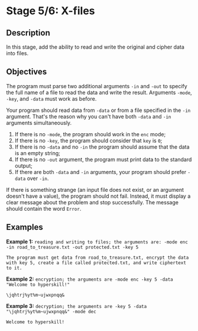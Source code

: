 # Stage 5/6: X-files
## Description
In this stage, add the ability to read and write the original and cipher data into files.

## Objectives
The program must parse two additional arguments `-in` and `-out` to specify the full name of a file to read the data and write the result. Arguments `-mode`, `-key`, and `-data` must work as before.

Your program should read data from `-data` or from a file specified in the `-in` argument. That's the reason why you can't have both `-data` and `-in` arguments simultaneously.

1. If there is no `-mode`, the program should work in the `enc` mode;
2. If there is no `-key`, the program should consider that `key` is `0`;
3. If there is no `-data` and no `-in` the program should assume that the data is an empty string;
4. If there is no `-out` argument, the program must print data to the standard output;
5. If there are both `-data` and `-in` arguments, your program should prefer `-data` over `-in`. 

If there is something strange (an input file does not exist, or an argument doesn't have a value), the program should not fail. Instead, it must display a clear message about the problem and stop successfully. The message should contain the word `Error`.

## Examples
<b>Example 1:</b> `reading and writing to files; the arguments are: -mode enc -in road_to_treasure.txt -out protected.txt -key 5`

`The program must get data from road_to_treasure.txt, encrypt the data with key 5, create a file called protected.txt, and write ciphertext to it.`

<b>Example 2:</b> `encryption; the arguments are -mode enc -key 5 -data "Welcome to hyperskill!"`
```
\jqhtrj%yt%m~ujwxpnqq&
```
<b>Example 3:</b> `decryption; the arguments are -key 5 -data "\jqhtrj%yt%m~ujwxpnqq&" -mode dec`
```
Welcome to hyperskill!
```